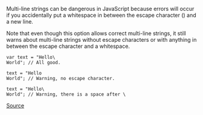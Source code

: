 
Multi-line strings can be dangerous in JavaScript because errors will occur if you accidentally put a whitespace in between the escape character (\) and a new line.

Note that even though this option allows correct multi-line strings, it still warns about multi-line strings without escape characters or with anything in between the escape character and a whitespace.

    var text = "Hello\
    World"; // All good.

    text = "Hello
    World"; // Warning, no escape character.

    text = "Hello\
    World"; // Warning, there is a space after \

[Source](http://www.jshint.com/docs/options/#multistr)
      